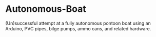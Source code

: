 # Autonomous-Boat
(Un)successful attempt at a fully autonomous pontoon boat using an Arduino, PVC pipes, bilge pumps, ammo cans, and related hardware.
